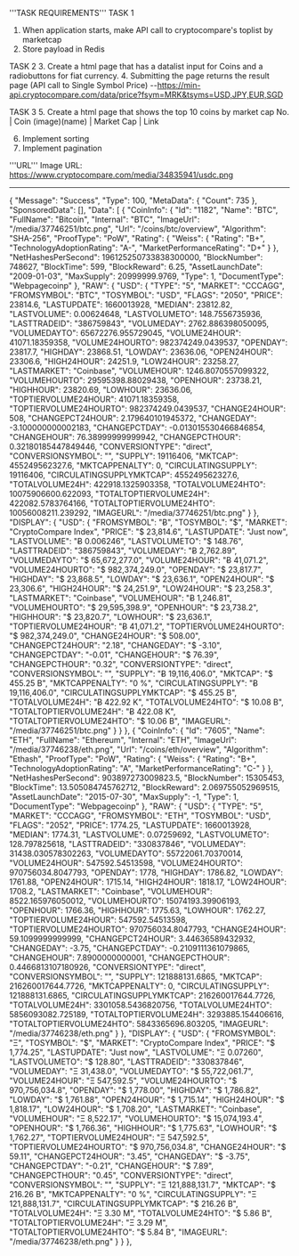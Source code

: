 '''TASK REQUIREMENTS'''
TASK 1
1. When application starts, make API call to cryptocompare's toplist by marketcap
2. Store payload in Redis

TASK 2
3. Create a html page that has a datalist input for Coins and a radiobuttons for fiat currency.
4. Submitting the page returns the result page (API call to Single Symbol Price)
    --https://min-api.cryptocompare.com/data/price?fsym=MRK&tsyms=USD,JPY,EUR,SGD

TASK 3
5. Create a html page that shows the top 10 coins by market cap
   No. | Coin (image)(name) | Market Cap | Link
<!-- TO DO -->
6. Implement sorting
7. Implement pagination

'''URL'''
Image URL: https://www.cryptocompare.com/media/34835941/usdc.png


--------------------------------------------------------------------
{
    "Message": "Success",
    "Type": 100,
    "MetaData": {
        "Count": 735
    },
    "SponsoredData": [],
    "Data": [
        {
            "CoinInfo": {
                "Id": "1182",
                "Name": "BTC",
                "FullName": "Bitcoin",
                "Internal": "BTC",
                "ImageUrl": "/media/37746251/btc.png",
                "Url": "/coins/btc/overview",
                "Algorithm": "SHA-256",
                "ProofType": "PoW",
                "Rating": {
                    "Weiss": {
                        "Rating": "B+",
                        "TechnologyAdoptionRating": "A-",
                        "MarketPerformanceRating": "D+"
                    }
                },
                "NetHashesPerSecond": 196125250733838300000,
                "BlockNumber": 748627,
                "BlockTime": 599,
                "BlockReward": 6.25,
                "AssetLaunchDate": "2009-01-03",
                "MaxSupply": 20999999.9769,
                "Type": 1,
                "DocumentType": "Webpagecoinp"
            },
            "RAW": {
                "USD": {
                    "TYPE": "5",
                    "MARKET": "CCCAGG",
                    "FROMSYMBOL": "BTC",
                    "TOSYMBOL": "USD",
                    "FLAGS": "2050",
                    "PRICE": 23814.6,
                    "LASTUPDATE": 1660013928,
                    "MEDIAN": 23812.82,
                    "LASTVOLUME": 0.00624648,
                    "LASTVOLUMETO": 148.7556735936,
                    "LASTTRADEID": "386759843",
                    "VOLUMEDAY": 2762.886398050095,
                    "VOLUMEDAYTO": 65672276.955729045,
                    "VOLUME24HOUR": 41071.18359358,
                    "VOLUME24HOURTO": 982374249.0439537,
                    "OPENDAY": 23817.7,
                    "HIGHDAY": 23868.51,
                    "LOWDAY": 23636.06,
                    "OPEN24HOUR": 23306.6,
                    "HIGH24HOUR": 24251.9,
                    "LOW24HOUR": 23258.27,
                    "LASTMARKET": "Coinbase",
                    "VOLUMEHOUR": 1246.8070557099322,
                    "VOLUMEHOURTO": 29595398.88029438,
                    "OPENHOUR": 23738.21,
                    "HIGHHOUR": 23820.69,
                    "LOWHOUR": 23636.06,
                    "TOPTIERVOLUME24HOUR": 41071.18359358,
                    "TOPTIERVOLUME24HOURTO": 982374249.0439537,
                    "CHANGE24HOUR": 508,
                    "CHANGEPCT24HOUR": 2.179640101945372,
                    "CHANGEDAY": -3.100000000002183,
                    "CHANGEPCTDAY": -0.013015530466846854,
                    "CHANGEHOUR": 76.38999999999942,
                    "CHANGEPCTHOUR": 0.32180185447849446,
                    "CONVERSIONTYPE": "direct",
                    "CONVERSIONSYMBOL": "",
                    "SUPPLY": 19116406,
                    "MKTCAP": 455249562327.6,
                    "MKTCAPPENALTY": 0,
                    "CIRCULATINGSUPPLY": 19116406,
                    "CIRCULATINGSUPPLYMKTCAP": 455249562327.6,
                    "TOTALVOLUME24H": 422918.1325903358,
                    "TOTALVOLUME24HTO": 10075906600.622093,
                    "TOTALTOPTIERVOLUME24H": 422082.5783764166,
                    "TOTALTOPTIERVOLUME24HTO": 10056008211.239292,
                    "IMAGEURL": "/media/37746251/btc.png"
                }
            },
            "DISPLAY": {
                "USD": {
                    "FROMSYMBOL": "Ƀ",
                    "TOSYMBOL": "$",
                    "MARKET": "CryptoCompare Index",
                    "PRICE": "$ 23,814.6",
                    "LASTUPDATE": "Just now",
                    "LASTVOLUME": "Ƀ 0.006246",
                    "LASTVOLUMETO": "$ 148.76",
                    "LASTTRADEID": "386759843",
                    "VOLUMEDAY": "Ƀ 2,762.89",
                    "VOLUMEDAYTO": "$ 65,672,277.0",
                    "VOLUME24HOUR": "Ƀ 41,071.2",
                    "VOLUME24HOURTO": "$ 982,374,249.0",
                    "OPENDAY": "$ 23,817.7",
                    "HIGHDAY": "$ 23,868.5",
                    "LOWDAY": "$ 23,636.1",
                    "OPEN24HOUR": "$ 23,306.6",
                    "HIGH24HOUR": "$ 24,251.9",
                    "LOW24HOUR": "$ 23,258.3",
                    "LASTMARKET": "Coinbase",
                    "VOLUMEHOUR": "Ƀ 1,246.81",
                    "VOLUMEHOURTO": "$ 29,595,398.9",
                    "OPENHOUR": "$ 23,738.2",
                    "HIGHHOUR": "$ 23,820.7",
                    "LOWHOUR": "$ 23,636.1",
                    "TOPTIERVOLUME24HOUR": "Ƀ 41,071.2",
                    "TOPTIERVOLUME24HOURTO": "$ 982,374,249.0",
                    "CHANGE24HOUR": "$ 508.00",
                    "CHANGEPCT24HOUR": "2.18",
                    "CHANGEDAY": "$ -3.10",
                    "CHANGEPCTDAY": "-0.01",
                    "CHANGEHOUR": "$ 76.39",
                    "CHANGEPCTHOUR": "0.32",
                    "CONVERSIONTYPE": "direct",
                    "CONVERSIONSYMBOL": "",
                    "SUPPLY": "Ƀ 19,116,406.0",
                    "MKTCAP": "$ 455.25 B",
                    "MKTCAPPENALTY": "0 %",
                    "CIRCULATINGSUPPLY": "Ƀ 19,116,406.0",
                    "CIRCULATINGSUPPLYMKTCAP": "$ 455.25 B",
                    "TOTALVOLUME24H": "Ƀ 422.92 K",
                    "TOTALVOLUME24HTO": "$ 10.08 B",
                    "TOTALTOPTIERVOLUME24H": "Ƀ 422.08 K",
                    "TOTALTOPTIERVOLUME24HTO": "$ 10.06 B",
                    "IMAGEURL": "/media/37746251/btc.png"
                }
            }
        },
        {
            "CoinInfo": {
                "Id": "7605",
                "Name": "ETH",
                "FullName": "Ethereum",
                "Internal": "ETH",
                "ImageUrl": "/media/37746238/eth.png",
                "Url": "/coins/eth/overview",
                "Algorithm": "Ethash",
                "ProofType": "PoW",
                "Rating": {
                    "Weiss": {
                        "Rating": "B+",
                        "TechnologyAdoptionRating": "A",
                        "MarketPerformanceRating": "C-"
                    }
                },
                "NetHashesPerSecond": 903897273009823.5,
                "BlockNumber": 15305453,
                "BlockTime": 13.505084745762712,
                "BlockReward": 2.069755052969515,
                "AssetLaunchDate": "2015-07-30",
                "MaxSupply": -1,
                "Type": 1,
                "DocumentType": "Webpagecoinp"
            },
            "RAW": {
                "USD": {
                    "TYPE": "5",
                    "MARKET": "CCCAGG",
                    "FROMSYMBOL": "ETH",
                    "TOSYMBOL": "USD",
                    "FLAGS": "2052",
                    "PRICE": 1774.25,
                    "LASTUPDATE": 1660013928,
                    "MEDIAN": 1774.31,
                    "LASTVOLUME": 0.07259692,
                    "LASTVOLUMETO": 128.797825618,
                    "LASTTRADEID": "330837846",
                    "VOLUMEDAY": 31438.030578302263,
                    "VOLUMEDAYTO": 55722061.70370014,
                    "VOLUME24HOUR": 547592.54513598,
                    "VOLUME24HOURTO": 970756034.8047793,
                    "OPENDAY": 1778,
                    "HIGHDAY": 1786.82,
                    "LOWDAY": 1761.88,
                    "OPEN24HOUR": 1715.14,
                    "HIGH24HOUR": 1818.17,
                    "LOW24HOUR": 1708.2,
                    "LASTMARKET": "Coinbase",
                    "VOLUMEHOUR": 8522.165976050012,
                    "VOLUMEHOURTO": 15074193.39906193,
                    "OPENHOUR": 1766.36,
                    "HIGHHOUR": 1775.63,
                    "LOWHOUR": 1762.27,
                    "TOPTIERVOLUME24HOUR": 547592.54513598,
                    "TOPTIERVOLUME24HOURTO": 970756034.8047793,
                    "CHANGE24HOUR": 59.1099999999999,
                    "CHANGEPCT24HOUR": 3.44636589432932,
                    "CHANGEDAY": -3.75,
                    "CHANGEPCTDAY": -0.2109111361079865,
                    "CHANGEHOUR": 7.8900000000001,
                    "CHANGEPCTHOUR": 0.4466813107180926,
                    "CONVERSIONTYPE": "direct",
                    "CONVERSIONSYMBOL": "",
                    "SUPPLY": 121888131.6865,
                    "MKTCAP": 216260017644.7726,
                    "MKTCAPPENALTY": 0,
                    "CIRCULATINGSUPPLY": 121888131.6865,
                    "CIRCULATINGSUPPLYMKTCAP": 216260017644.7726,
                    "TOTALVOLUME24H": 3301058.5436820756,
                    "TOTALVOLUME24HTO": 5856093082.725189,
                    "TOTALTOPTIERVOLUME24H": 3293885.154406616,
                    "TOTALTOPTIERVOLUME24HTO": 5843365696.803205,
                    "IMAGEURL": "/media/37746238/eth.png"
                }
            },
            "DISPLAY": {
                "USD": {
                    "FROMSYMBOL": "Ξ",
                    "TOSYMBOL": "$",
                    "MARKET": "CryptoCompare Index",
                    "PRICE": "$ 1,774.25",
                    "LASTUPDATE": "Just now",
                    "LASTVOLUME": "Ξ 0.07260",
                    "LASTVOLUMETO": "$ 128.80",
                    "LASTTRADEID": "330837846",
                    "VOLUMEDAY": "Ξ 31,438.0",
                    "VOLUMEDAYTO": "$ 55,722,061.7",
                    "VOLUME24HOUR": "Ξ 547,592.5",
                    "VOLUME24HOURTO": "$ 970,756,034.8",
                    "OPENDAY": "$ 1,778.00",
                    "HIGHDAY": "$ 1,786.82",
                    "LOWDAY": "$ 1,761.88",
                    "OPEN24HOUR": "$ 1,715.14",
                    "HIGH24HOUR": "$ 1,818.17",
                    "LOW24HOUR": "$ 1,708.20",
                    "LASTMARKET": "Coinbase",
                    "VOLUMEHOUR": "Ξ 8,522.17",
                    "VOLUMEHOURTO": "$ 15,074,193.4",
                    "OPENHOUR": "$ 1,766.36",
                    "HIGHHOUR": "$ 1,775.63",
                    "LOWHOUR": "$ 1,762.27",
                    "TOPTIERVOLUME24HOUR": "Ξ 547,592.5",
                    "TOPTIERVOLUME24HOURTO": "$ 970,756,034.8",
                    "CHANGE24HOUR": "$ 59.11",
                    "CHANGEPCT24HOUR": "3.45",
                    "CHANGEDAY": "$ -3.75",
                    "CHANGEPCTDAY": "-0.21",
                    "CHANGEHOUR": "$ 7.89",
                    "CHANGEPCTHOUR": "0.45",
                    "CONVERSIONTYPE": "direct",
                    "CONVERSIONSYMBOL": "",
                    "SUPPLY": "Ξ 121,888,131.7",
                    "MKTCAP": "$ 216.26 B",
                    "MKTCAPPENALTY": "0 %",
                    "CIRCULATINGSUPPLY": "Ξ 121,888,131.7",
                    "CIRCULATINGSUPPLYMKTCAP": "$ 216.26 B",
                    "TOTALVOLUME24H": "Ξ 3.30 M",
                    "TOTALVOLUME24HTO": "$ 5.86 B",
                    "TOTALTOPTIERVOLUME24H": "Ξ 3.29 M",
                    "TOTALTOPTIERVOLUME24HTO": "$ 5.84 B",
                    "IMAGEURL": "/media/37746238/eth.png"
                }
            }
        },
